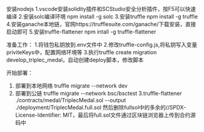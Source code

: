 安装nodejs
1.vscode安装solidity插件和SCStudio安全分析插件，按F5可以快速编译
2.安装solc编译环境   npm install -g solc
3.安装truffle  npm install -g truffle
4.安装ganache本地链，官网https://trufflesuite.com/ganache/下载安装，直接启动即可
5.安装truffle-flattener npm intall -g truffle-flattener



准备工作：
1.将钱包私钥放到.env文件中
2.修改truffle-config.js,将私钥写入变量priviteKeys中，配置网络环境等
3.执行truffle create migration develop_triplec_medal，自动创建deploy脚本，修改脚本


开始部署：
1. 部署到本地网络
truffle migrate --network dev
2. 部署到公链
truffle migrate --network bsc/bsctest
3.truffle-flattener ./contracts/medal/TriplecMedal.sol --output ./deployment/TriplecMedal.full.sol 
然后删除fullsol中的多余的//SPDX-License-Identifier: MIT，最后将full.sol文件通过区块链浏览器上传到合约源码中
